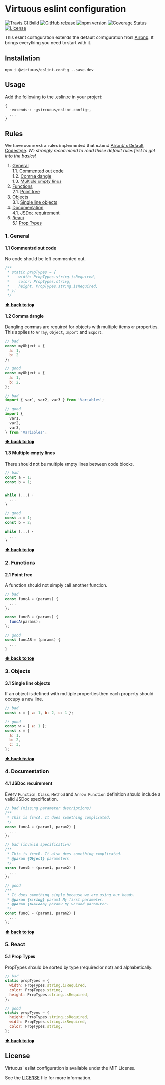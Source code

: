 # Virtuous eslint configuration

[![Travis CI Build](https://travis-ci.org/affinita/eslint-config-virtuous.svg?branch=master)](https://travis-ci.org/affinita/eslint-config-virtuous)
[![GitHub release](https://img.shields.io/github/release/affinita/eslint-config-virtuous.svg)]()
[![npm version](https://badge.fury.io/js/eslint-config-virtuous.svg)](https://www.npmjs.com/package/eslint-config-virtuous)
[![Coverage Status](https://coveralls.io/repos/github/affinita/eslint-config-virtuous/badge.svg?branch=master)](https://coveralls.io/github/affinita/eslint-config-virtuous?branch=master)
[![License](https://img.shields.io/github/license/mashape/apistatus.svg)]()

This eslint configuration extends the default configuration from
[Airbnb](https://github.com/airbnb/javascript). It brings everything you need
to start with it.

## Installation

```
npm i @virtuous/eslint-config --save-dev
```

## Usage

Add the following to the .eslintrc in your project:

```
{
  "extends": "@virtuous/eslint-config",
  ...
}
```

## Rules

We have some extra rules implemented that extend [Airbnb's Default Codestyle](https://github.com/airbnb/javascript).
_We strongly recommend to read those default rules first to get into the basics!_

1. [General](#general)  
  1.1. [Commented out code](#commented-out-code)  
  1.2. [Comma dangle](#comma-dangle)  
  1.3. [Multiple empty lines](#multiple-empty-lines)
2. [Functions](#functions)  
  2.1. [Point free](#point-free)
3. [Objects](#objects)  
  3.1. [Single line objects](#single-line-objects)
4. [Documentation](#documentation)  
  4.1. [JSDoc requirement](#jsdoc-required)
5. [React](#react)  
  5.1 [Prop Types](#react-proptypes)

### 1. General

<a id="commented-out-code"></a><a name="1.1"></a>
#### 1.1 Commented out code
No code should be left commented out.

```javascript
/**
 * static propTypes = {
 *    width: PropTypes.string.isRequired,
 *    color: PropTypes.string,
 *    height: PropTypes.string.isRequired,
 * };
 */
```

**[⬆ back to top](#rules)**

<a id="comma-dangle"></a><a name="1.2"></a>
#### 1.2 Comma dangle
Dangling commas are required for objects with multiple items or properties.
This applies to `Array`, `Object`, `Import` and `Export`.

```javascript
// bad
const myObject = {
  a: 1,
  b: 2
};

// good
const myObject = {
  a: 1,
  b: 2,
};

// bad
import { var1, var2, var3 } from 'Variables';

// good
import {
  var1,
  var2,
  var3,
} from 'Variables';
```

**[⬆ back to top](#rules)**

<a id="multiple-empty-lines"></a><a name="1.3"></a>
#### 1.3 Multiple empty lines
There should not be multiple empty lines between code blocks.

```javascript
// bad
const a = 1;
const b = 1;


while (...) {
  ...
}

// good
const a = 1;
const b = 2;

while (...) {
  ...
}
```

**[⬆ back to top](#rules)**

### 2. Functions

<a id="point-free"></a><a name="2.1"></a>
#### 2.1 Point free
A function should not simply call another function.

```javascript
// bad
const funcA = (params) {
  ...
};

const funcB = (params) {
  funcA(params);
};

// good
const funcAB = (params) {
  ...
}
```

**[⬆ back to top](#rules)**

### 3. Objects

<a id="single-line-objects"></a><a name="3.1"></a>
#### 3.1 Single line objects
If an object is defined with multiple properties then each property
should occupy a new line.

```javascript
// bad
const x = { a: 1, b: 2, c: 3 };

// good
const w = { a: 1 };
const x = {
  a: 1,
  b: 2,
  c: 3,
};
```

**[⬆ back to top](#rules)**

### 4. Documentation

<a id="jsdoc-required"></a><a name="4.1"></a>
#### 4.1 JSDoc requirement
Every `Function`, `Class`, `Method` and `Arrow Function` definition should
include a valid JSDoc specification.

```javascript
// bad (missing parameter descriptions)
/**
 * This is funcA. It does something complicated.
 */
const funcA = (param1, param2) {
  ...
};

// bad (invalid specification)
/**
 * This is funcB. It also does something complicated.
 * @param {Object} parameters
 */
const funcB = (param1, param2) {
  ...
};

// good
/**
 * It does something simple because we are using our heads.
 * @param {string} param1 My first parameter.
 * @param {boolean} param2 My Second parameter.
 */
const funcC = (param1, param2) {
  ...
};
```

**[⬆ back to top](#rules)**

### 5. React

<a id="react-proptypes"></a><a name="5.1"></a>
#### 5.1 Prop Types
PropTypes should be sorted by type (required or not) and alphabetically.

```javascript
// bad
static propTypes = {
  width: PropTypes.string.isRequired,
  color: PropTypes.string,
  height: PropTypes.string.isRequired,
};

// good
static propTypes = {
  height: PropTypes.string.isRequired,
  width: PropTypes.string.isRequired,
  color: PropTypes.string,
};
```

**[⬆ back to top](#rules)**

## License

Virtuous' eslint configuration is available under the MIT License.

See the [LICENSE](./LICENSE) file for more information.
